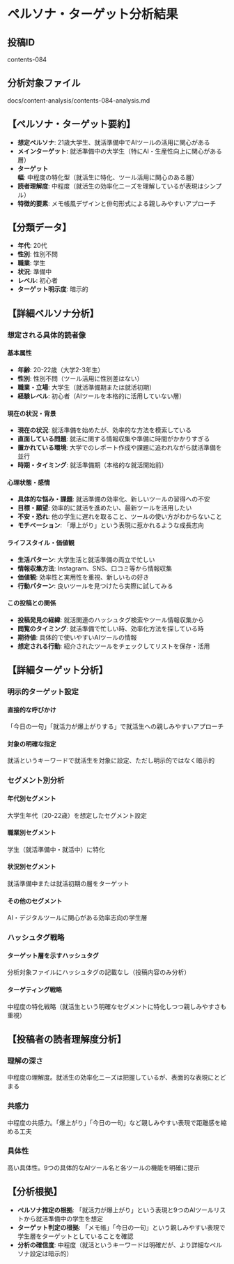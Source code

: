 # ペルソナ・ターゲット分析結果

## 投稿ID
contents-084

## 分析対象ファイル
docs/content-analysis/contents-084-analysis.md

## 【ペルソナ・ターゲット要約】
- **想定ペルソナ**: 21歳大学生、就活準備中でAIツールの活用に関心がある
- **メインターゲット**: 就活準備中の大学生（特にAI・生産性向上に関心がある層）
- **ターゲット幅**: 中程度の特化型（就活生に特化、ツール活用に関心のある層）
- **読者理解度**: 中程度（就活生の効率化ニーズを理解しているが表現はシンプル）
- **特徴的要素**: メモ帳風デザインと俳句形式による親しみやすいアプローチ

## 【分類データ】
- **年代**: 20代
- **性別**: 性別不問
- **職業**: 学生
- **状況**: 準備中
- **レベル**: 初心者
- **ターゲット明示度**: 暗示的

## 【詳細ペルソナ分析】

### 想定される具体的読者像
#### 基本属性
- **年齢**: 20-22歳（大学2-3年生）
- **性別**: 性別不問（ツール活用に性別差はない）
- **職業・立場**: 大学生（就活準備期または就活初期）
- **経験レベル**: 初心者（AIツールを本格的に活用していない層）

#### 現在の状況・背景
- **現在の状況**: 就活準備を始めたが、効率的な方法を模索している
- **直面している問題**: 就活に関する情報収集や準備に時間がかかりすぎる
- **置かれている環境**: 大学でのレポート作成や課題に追われながら就活準備を並行
- **時期・タイミング**: 就活準備期（本格的な就活開始前）

#### 心理状態・感情
- **具体的な悩み・課題**: 就活準備の効率化、新しいツールの習得への不安
- **目標・願望**: 効率的に就活を進めたい、最新ツールを活用したい
- **不安・恐れ**: 他の学生に遅れを取ること、ツールの使い方がわからないこと
- **モチベーション**: 「爆上がり」という表現に惹かれるような成長志向

#### ライフスタイル・価値観
- **生活パターン**: 大学生活と就活準備の両立で忙しい
- **情報収集方法**: Instagram、SNS、口コミ等から情報収集
- **価値観**: 効率性と実用性を重視、新しいもの好き
- **行動パターン**: 良いツールを見つけたら実際に試してみる

#### この投稿との関係
- **投稿発見の経緯**: 就活関連のハッシュタグ検索やツール情報収集から
- **閲覧のタイミング**: 就活準備で忙しい時、効率化方法を探している時
- **期待値**: 具体的で使いやすいAIツールの情報
- **想定される行動**: 紹介されたツールをチェックしてリストを保存・活用

## 【詳細ターゲット分析】

### 明示的ターゲット設定
#### 直接的な呼びかけ
「今日の一句」「就活力が爆上がりする」で就活生への親しみやすいアプローチ

#### 対象の明確な指定
就活というキーワードで就活生を対象に設定、ただし明示的ではなく暗示的

### セグメント別分析
#### 年代別セグメント
大学生年代（20-22歳）を想定したセグメント設定

#### 職業別セグメント
学生（就活準備中・就活中）に特化

#### 状況別セグメント
就活準備中または就活初期の層をターゲット

#### その他のセグメント
AI・デジタルツールに関心がある効率志向の学生層

### ハッシュタグ戦略
#### ターゲット層を示すハッシュタグ
分析対象ファイルにハッシュタグの記載なし（投稿内容のみ分析）

#### ターゲティング戦略
中程度の特化戦略（就活生という明確なセグメントに特化しつつ親しみやすさも重視）

## 【投稿者の読者理解度分析】
### 理解の深さ
中程度の理解度。就活生の効率化ニーズは把握しているが、表面的な表現にとどまる

### 共感力
中程度の共感力。「爆上がり」「今日の一句」など親しみやすい表現で距離感を縮める工夫

### 具体性
高い具体性。9つの具体的なAIツール名と各ツールの機能を明確に提示

## 【分析根拠】
- **ペルソナ推定の根拠**: 「就活力が爆上がり」という表現と9つのAIツールリストから就活準備中の学生を想定
- **ターゲット判定の根拠**: 「メモ帳」「今日の一句」という親しみやすい表現で学生層をターゲットとしていることを確認
- **分析の確信度**: 中程度（就活というキーワードは明確だが、より詳細なペルソナ設定は暗示的）